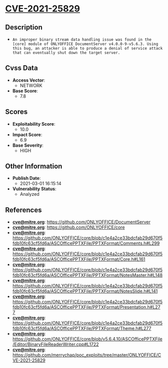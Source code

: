 
# [CVE-2021-25829](https://github.com/ONLYOFFICE/DocumentServer)

## Description

- `An improper binary stream data handling issue was found in the [core] module of ONLYOFFICE DocumentServer v4.0.0-9-v5.6.3. Using this bug, an attacker is able to produce a denial of service attack that can eventually shut down the target server.`

## Cvss Data

- **Access Vector**:
  - NETWORK
- **Base Score**:
  - 7.8

## Scores

- **Exploitability Score**:
  - 10.0
- **Impact Score**:
  - 6.9
- **Base Severity**:
  - HIGH

## Other Information

- **Publish Date**:
  - 2021-03-01 16:15:14
- **Vulnerability Status**:
  - Analyzed

## References

- **cve@mitre.org**: https://github.com/ONLYOFFICE/DocumentServer
- **cve@mitre.org**: https://github.com/ONLYOFFICE/core
- **cve@mitre.org**: https://github.com/ONLYOFFICE/core/blob/c1e4a2ce33bdcfab29d670f5fdb10fc63cf5fd6a/ASCOfficePPTXFile/PPTXFormat/Comments.h#L299
- **cve@mitre.org**: https://github.com/ONLYOFFICE/core/blob/c1e4a2ce33bdcfab29d670f5fdb10fc63cf5fd6a/ASCOfficePPTXFile/PPTXFormat/Core.h#L161
- **cve@mitre.org**: https://github.com/ONLYOFFICE/core/blob/c1e4a2ce33bdcfab29d670f5fdb10fc63cf5fd6a/ASCOfficePPTXFile/PPTXFormat/NotesMaster.h#L148
- **cve@mitre.org**: https://github.com/ONLYOFFICE/core/blob/c1e4a2ce33bdcfab29d670f5fdb10fc63cf5fd6a/ASCOfficePPTXFile/PPTXFormat/NotesSlide.h#L141
- **cve@mitre.org**: https://github.com/ONLYOFFICE/core/blob/c1e4a2ce33bdcfab29d670f5fdb10fc63cf5fd6a/ASCOfficePPTXFile/PPTXFormat/Presentation.h#L277
- **cve@mitre.org**: https://github.com/ONLYOFFICE/core/blob/c1e4a2ce33bdcfab29d670f5fdb10fc63cf5fd6a/ASCOfficePPTXFile/PPTXFormat/Theme.h#L277
- **cve@mitre.org**: https://github.com/ONLYOFFICE/core/blob/v5.6.4.10/ASCOfficePPTXFile/Editor/BinaryFileReaderWriter.cpp#L1722
- **cve@mitre.org**: https://github.com/merrychap/poc_exploits/tree/master/ONLYOFFICE/CVE-2021-25829
